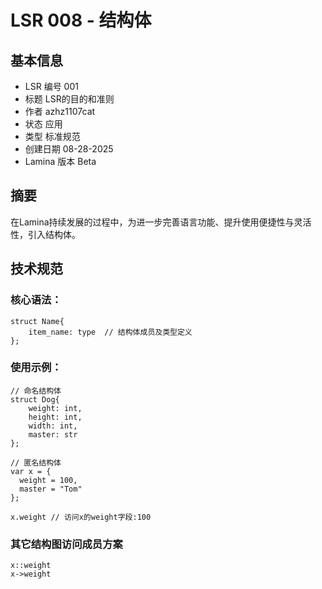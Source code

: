 # LSR 008 - 结构体

## 基本信息

- LSR 编号 001
- 标题 LSR的目的和准则
- 作者 azhz1107cat
- 状态 应用
- 类型 标准规范
- 创建日期 08-28-2025
- Lamina 版本 Beta

## 摘要

在Lamina持续发展的过程中，为进一步完善语言功能、提升使用便捷性与灵活性，引入结构体。

## 技术规范

### 核心语法：
```
struct Name{
    item_name: type  // 结构体成员及类型定义
};
```
### 使用示例：
```
// 命名结构体
struct Dog{
    weight: int,
    height: int,
    width: int,
    master: str
};

// 匿名结构体
var x = {
  weight = 100,
  master = "Tom"
};

x.weight // 访问x的weight字段:100
```
### 其它结构图访问成员方案
```
x::weight
x->weight
```

